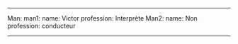 <!--
Comment
-->

---

Man:
    man1:
        name: Victor 
        profession: Interprète
    Man2:
        name: Non
        profession: conducteur

---
